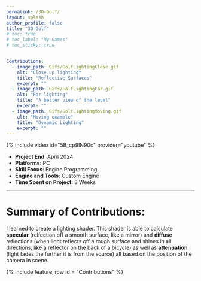 ```yaml
---
permalink: /3D-Golf/
layout: splash
author_profile: false
title: "3D Golf"
# toc: true
# toc_label: "My Games"
# toc_sticky: true


Contributions:
  - image_path: Gifs/GolfLightingClose.gif
    alt: "Close up lighting"
    title: "Reflective Surfaces"
    excerpt: ""
  - image_path: Gifs/GolfLightingFar.gif
    alt: "Far lighting"
    title: "A better view of the level"
    excerpt: ""
  - image_path: Gifs/GolfLightingMoving.gif
    alt: "Moving example"
    title: "Dynamic Lighting"
    excerpt: ""
---
```

{% include video id="5B_cp9IN90c" provider="youtube" %}

- **Project End**: April 2024 
- **Platforms**: PC
- **Skill Focus**: Engine Programming.
- **Engine and Tools**: Custom Engine
- **Time Spent on Project**: 8 Weeks

---

# Summary of Contributions:

I learned to create a lighting shader. This shader is able to calculate **specular** (relfection off a smooth surface, like a mirror) and **diffuse** reflections (when light reflects off a rough surface and shines in all directions, like a reflector on the back of a bicycle) as well as **attenuation** (light fades the further it is from the source) all based on the position of the camera in scene.


{% include feature_row id = "Contributions" %}

